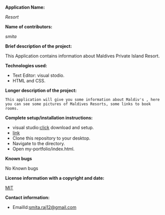 **Application Name:**

  _Resort_

**Name of contributors:**

  _smita_   

**Brief description of the project:**
  
  This Application contains information about Maldives Private Island 
Resort. 
  

**Technologies used:**

  * Text Editor: visual stodio.
  * HTML and CSS.
    
**Longer description of the project:**

  `This application will give you some information
  about Maldiv's , here you can see some pictures of Maldives
  Resorts, some links to book rooms.`
     

**Complete setup/installation instructions:**
  * visual studio:[click](https://code.visualstudio.com)
     download and setup.  
  * [link](https://smita-raj12.github.io/resort)         
  * Clone this repository to your desktop.
  * Navigate to the directory.
  * Open my-portfolio/index.html.


**Known bugs**

  No Known bugs  
  

**License information with a copyright and date:**

  [MIT](https://choosealicense.com/)

**Contact information:**
   
  * EmailId:smita.raj12@gmail.com

